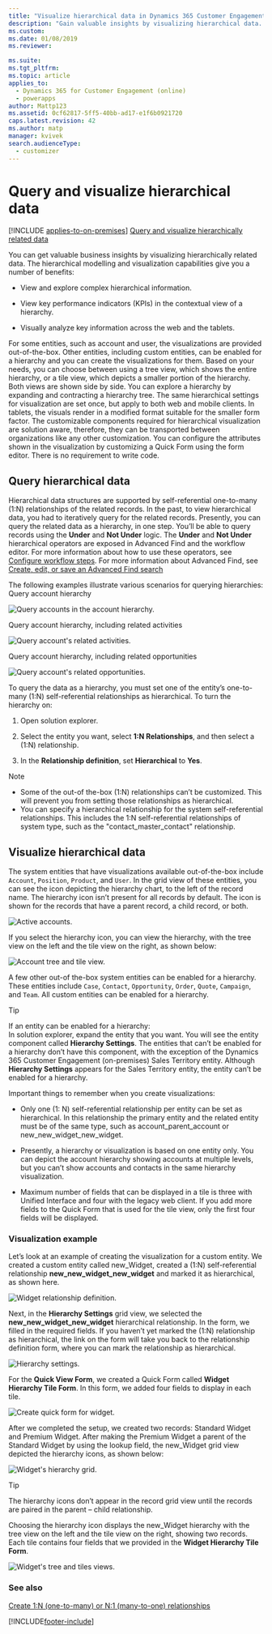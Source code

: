 ```yaml
---
title: "Visualize hierarchical data in Dynamics 365 Customer Engagement (on-premises)"
description: "Gain valuable insights by visualizing hierarchical data. This page walks you through examples for querying the hierarchies and creating visualizations."
ms.custom: 
ms.date: 01/08/2019
ms.reviewer: 

ms.suite: 
ms.tgt_pltfrm: 
ms.topic: article
applies_to: 
  - Dynamics 365 for Customer Engagement (online)
  - powerapps
author: Mattp123
ms.assetid: 0cf62817-5ff5-40bb-ad17-e1f6b0921720
caps.latest.revision: 42
ms.author: matp
manager: kvivek
search.audienceType: 
  - customizer
---
```

# Query and visualize hierarchical data

[!INCLUDE [applies-to-on-premises](../includes/applies-to-on-premises.md)] [Query and visualize hierarchically related data](/powerapps/maker/data-platform/query-visualize-hierarchical-data)

You can get valuable business insights by visualizing hierarchically related data. The hierarchical modelling and visualization capabilities give you a number of benefits:  
  
-   View and explore complex hierarchical information.  
  
-   View key performance indicators (KPIs) in the contextual view of a hierarchy.  
  
-   Visually analyze key information across the web and the tablets.  
  
For some entities, such as account and user, the visualizations are provided out-of-the-box. Other entities, including custom entities, can be enabled for a hierarchy and you can create the visualizations for them. Based on your needs, you can choose between using a tree view, which shows the entire hierarchy, or a tile view, which depicts a smaller portion of the hierarchy. Both views are shown side by side. You can explore a hierarchy by expanding and contracting a hierarchy tree. The same hierarchical settings for visualization are set once, but apply to both web and mobile clients. In tablets, the visuals render in a modified format suitable for the smaller form factor. The customizable components required for hierarchical visualization are solution aware, therefore, they can be transported between organizations like any other customization. You can configure the attributes shown in the visualization by customizing a Quick Form using the form editor. There is no requirement to write code.  
  
<a name="BKMK_Querydata"></a>   
## Query hierarchical data  
 Hierarchical data structures are supported by self-referential one-to-many (1:N) relationships of the related records. In the past, to view hierarchical data, you had to iteratively query for the related records. Presently, you can query the related data as a hierarchy, in one step. You’ll be able to query records using the **Under** and **Not Under** logic. The **Under** and **Not Under** hierarchical operators are exposed in Advanced Find and the workflow editor. For more information about how to use these operators, see [Configure workflow steps](../customize/configure-workflow-steps.md). For more information about Advanced Find, see [Create, edit, or save an Advanced Find search](../basics/save-advanced-find-search.md)  
  
 The following examples illustrate various scenarios for querying hierarchies:  
 Query account hierarchy  
  
 ![Query accounts in the account hierarchy.](../customize/media/query-accounts.png "Query accounts in the account hierarchy")  
  
 Query account hierarchy, including related activities  
  
 ![Query account's related activities.](../customize/media/query-account-related-activities.png "Query account's related activities")  
  
 Query account hierarchy, including related opportunities  
  
 ![Query account's related opportunities.](../customize/media/query-account-related-opportunities.png "Query account's related opportunities")  
  
 To query the data as a hierarchy, you must set one of the entity’s one-to-many (1:N) self-referential relationships as hierarchical. To turn the hierarchy on:  
  
1.  Open solution explorer. 
  
2.  Select the entity you want, select **1:N Relationships**, and then select a (1:N) relationship. 

3.  In the **Relationship definition**, set **Hierarchical** to **Yes**.  
  
> [!NOTE]
> - Some of the out-of the-box (1:N) relationships can’t be customized. This will prevent you from setting those relationships as hierarchical.  
> - You can specify a hierarchical relationship for the system self-referential relationships. This includes the 1:N self-referential relationships of system type,  such as the "contact_master_contact" relationship.  
  
<a name="BKMK_Visualizedata"></a>   
## Visualize hierarchical data  
 The system entities that have visualizations available out-of-the-box include `Account`, `Position`, `Product`, and `User`. In the grid view of these entities, you can see the icon depicting the hierarchy chart, to the left of the record name. The hierarchy icon isn’t present for all records by default. The icon is shown for the records that have a parent record, a child record, or both.  
  
 ![Active accounts.](../customize/media/cust-hs-active-account.png "Active accounts")  
  
 If you select the hierarchy icon, you can view the hierarchy, with the tree view on the left and the tile view on the right, as shown below:  
  
 ![Account tree and tile view.](../customize/media/hierachy-security-accounts-tile-view.png "Account tree and tile view")  
  
 A few other out-of the-box system entities can be enabled for a hierarchy. These entities include `Case`, `Contact`, `Opportunity`, `Order`, `Quote`, `Campaign`, and `Team`. All custom entities can be enabled for a hierarchy.  
  
> [!TIP]
>  If an entity can be enabled for a hierarchy:  
>  In solution explorer, expand the entity that you want. You will see the entity component called **Hierarchy Settings**. The entities that can’t be enabled for a hierarchy don’t have this component, with the exception of the Dynamics 365 Customer Engagement (on-premises) Sales Territory entity. Although **Hierarchy Settings** appears for the Sales Territory entity, the entity can’t be enabled for a hierarchy.  
  
 Important things to remember when you create visualizations:  
  
-   Only one (1: N) self-referential relationship per entity can be set as hierarchical. In this relationship the primary entity and the related entity must be of the same type, such as account_parent_account or new_new_widget_new_widget.  
  
-   Presently, a hierarchy or visualization is based on one entity only. You can depict the account hierarchy showing accounts at multiple levels, but you can’t show accounts and contacts in the same hierarchy visualization.  
  
-   Maximum number of fields that can be displayed in a tile is three with Unified Interface and four with the legacy web client. If you add more fields to the Quick Form that is used for the tile view, only the first four fields will be displayed.  
  
### Visualization example  
 Let’s look at an example of creating the visualization for a custom entity. We created a custom entity called new_Widget, created a (1:N) self-referential relationship **new_new_widget_new_widget** and marked it as hierarchical, as shown here.  
  
 ![Widget relationship definition.](../customize/media/widget-relationship-definition.png "Widget relationship definition")  
  
 Next, in the **Hierarchy Settings** grid view, we selected the **new_new_widget_new_widget** hierarchical relationship. In the form, we filled in the required fields. If you haven’t yet marked the (1:N) relationship as hierarchical, the link on the form will take you back to the relationship definition form, where you can mark the relationship as hierarchical.  
  
 ![Hierarchy settings.](../customize/media/hierarchy-settings.png "Hierarchy settings")  
  
 For the **Quick View Form**, we created a Quick Form called **Widget Hierarchy Tile Form**. In this form, we added four fields to display in each tile.  
  
 ![Create quick form for widget.](../customize/media/create-quickf-orm.png "Create quick form for widget")  
  
 After we completed the setup, we created two records: Standard Widget and Premium Widget. After making the Premium Widget a parent of the Standard Widget by using the lookup field, the new_Widget grid view depicted the hierarchy icons, as shown below:  
  
 ![Widget's hierarchy grid.](../customize/media/widget-hierarchy-grid.png "Widget's hierarchy grid")  
  
> [!TIP]
>  The hierarchy icons don’t appear in the record grid view until the records are paired in the parent – child relationship.  
  
 Choosing the hierarchy icon displays the new_Widget hierarchy with the tree view on the left and the tile view on the right, showing two records. Each tile contains four fields that we provided in the **Widget Hierarchy Tile Form**.  
  
 ![Widget's tree and tiles views.](../customize/media/widget-tree-tiles.png "Widget's tree and tiles views")  
  
### See also  
[Create 1:N (one-to-many) or N:1 (many-to-one) relationships](create-and-edit-1n-relationships.md)


[!INCLUDE[footer-include](../../../includes/footer-banner.md)]
